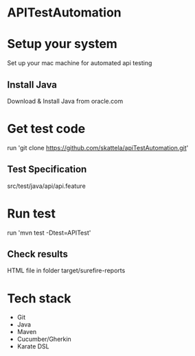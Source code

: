 # APITestAutomation

# Setup your system
Set up your mac machine for automated api testing
## Install Java
Download & Install Java from oracle.com  

# Get test code
run 'git clone https://github.com/skattela/apiTestAutomation.git'  

## Test Specification
src/test/java/api/api.feature

# Run test
run 'mvn test -Dtest=APITest'

## Check results
HTML file in folder target/surefire-reports

# Tech stack
- Git
- Java
- Maven
- Cucumber/Gherkin
- Karate DSL